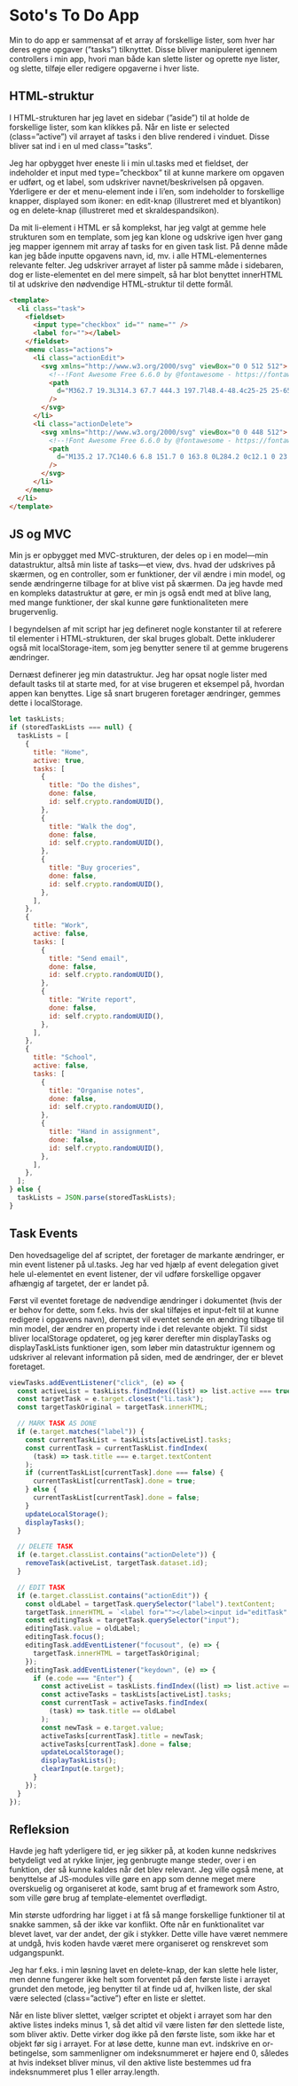 # Soto's To Do App

Min to do app er sammensat af et array af forskellige lister, som hver har deres egne opgaver (”tasks”) tilknyttet. Disse bliver manipuleret igennem controllers i min app, hvori man både kan slette lister og oprette nye lister, og slette, tilføje eller redigere opgaverne i hver liste.

## HTML-struktur

I HTML-strukturen har jeg lavet en sidebar (”aside”) til at holde de forskellige lister, som kan klikkes på. Når en liste er selected (class=”active”) vil arrayet af tasks i den blive rendered i vinduet. Disse bliver sat ind i en ul med class=”tasks”.

Jeg har opbygget hver eneste li i min ul.tasks med et fieldset, der indeholder et input med type=”checkbox” til at kunne markere om opgaven er udført, og et label, som udskriver navnet/beskrivelsen på opgaven. Yderligere er der et menu-element inde i li’en, som indeholder to forskellige knapper, displayed som ikoner: en edit-knap (illustreret med et blyantikon) og en delete-knap (illustreret med et skraldespandsikon).

Da mit li-element i HTML er så komplekst, har jeg valgt at gemme hele strukturen som en template, som jeg kan klone og udskrive igen hver gang jeg mapper igennem mit array af tasks for en given task list. På denne måde kan jeg både inputte opgavens navn, id, mv. i alle HTML-elementernes relevante felter. Jeg udskriver arrayet af lister på samme måde i sidebaren, dog er liste-elementet en del mere simpelt, så har blot benyttet innerHTML til at udskrive den nødvendige HTML-struktur til dette formål.

```html
<template>
  <li class="task">
    <fieldset>
      <input type="checkbox" id="" name="" />
      <label for=""></label>
    </fieldset>
    <menu class="actions">
      <li class="actionEdit">
        <svg xmlns="http://www.w3.org/2000/svg" viewBox="0 0 512 512">
          <!--!Font Awesome Free 6.6.0 by @fontawesome - https://fontawesome.com License - https://fontawesome.com/license/free Copyright 2024 Fonticons, Inc.-->
          <path
            d="M362.7 19.3L314.3 67.7 444.3 197.7l48.4-48.4c25-25 25-65.5 0-90.5L453.3 19.3c-25-25-65.5-25-90.5 0zm-71 71L58.6 323.5c-10.4 10.4-18 23.3-22.2 37.4L1 481.2C-1.5 489.7 .8 498.8 7 505s15.3 8.5 23.7 6.1l120.3-35.4c14.1-4.2 27-11.8 37.4-22.2L421.7 220.3 291.7 90.3z"
          />
        </svg>
      </li>
      <li class="actionDelete">
        <svg xmlns="http://www.w3.org/2000/svg" viewBox="0 0 448 512">
          <!--!Font Awesome Free 6.6.0 by @fontawesome - https://fontawesome.com License - https://fontawesome.com/license/free Copyright 2024 Fonticons, Inc.-->
          <path
            d="M135.2 17.7C140.6 6.8 151.7 0 163.8 0L284.2 0c12.1 0 23.2 6.8 28.6 17.7L320 32l96 0c17.7 0 32 14.3 32 32s-14.3 32-32 32L32 96C14.3 96 0 81.7 0 64S14.3 32 32 32l96 0 7.2-14.3zM32 128l384 0 0 320c0 35.3-28.7 64-64 64L96 512c-35.3 0-64-28.7-64-64l0-320zm96 64c-8.8 0-16 7.2-16 16l0 224c0 8.8 7.2 16 16 16s16-7.2 16-16l0-224c0-8.8-7.2-16-16-16zm96 0c-8.8 0-16 7.2-16 16l0 224c0 8.8 7.2 16 16 16s16-7.2 16-16l0-224c0-8.8-7.2-16-16-16zm96 0c-8.8 0-16 7.2-16 16l0 224c0 8.8 7.2 16 16 16s16-7.2 16-16l0-224c0-8.8-7.2-16-16-16z"
          />
        </svg>
      </li>
    </menu>
  </li>
</template>
```

## JS og MVC

Min js er opbygget med MVC-strukturen, der deles op i en model—min datastruktur, altså min liste af tasks—et view, dvs. hvad der udskrives på skærmen, og en controller, som er funktioner, der vil ændre i min model, og sende ændringerne tilbage for at blive vist på skærmen. Da jeg havde med en kompleks datastruktur at gøre, er min js også endt med at blive lang, med mange funktioner, der skal kunne gøre funktionaliteten mere brugervenlig.

I begyndelsen af mit script har jeg defineret nogle konstanter til at referere til elementer i HTML-strukturen, der skal bruges globalt. Dette inkluderer også mit localStorage-item, som jeg benytter senere til at gemme brugerens ændringer.

Dernæst definerer jeg min datastruktur. Jeg har opsat nogle lister med default tasks til at starte med, for at vise brugeren et eksempel på, hvordan appen kan benyttes. Lige så snart brugeren foretager ændringer, gemmes dette i localStorage.

```jsx
let taskLists;
if (storedTaskLists === null) {
  taskLists = [
    {
      title: "Home",
      active: true,
      tasks: [
        {
          title: "Do the dishes",
          done: false,
          id: self.crypto.randomUUID(),
        },
        {
          title: "Walk the dog",
          done: false,
          id: self.crypto.randomUUID(),
        },
        {
          title: "Buy groceries",
          done: false,
          id: self.crypto.randomUUID(),
        },
      ],
    },
    {
      title: "Work",
      active: false,
      tasks: [
        {
          title: "Send email",
          done: false,
          id: self.crypto.randomUUID(),
        },
        {
          title: "Write report",
          done: false,
          id: self.crypto.randomUUID(),
        },
      ],
    },
    {
      title: "School",
      active: false,
      tasks: [
        {
          title: "Organise notes",
          done: false,
          id: self.crypto.randomUUID(),
        },
        {
          title: "Hand in assignment",
          done: false,
          id: self.crypto.randomUUID(),
        },
      ],
    },
  ];
} else {
  taskLists = JSON.parse(storedTaskLists);
}
```

## Task Events

Den hovedsagelige del af scriptet, der foretager de markante ændringer, er min event listener på ul.tasks. Jeg har ved hjælp af event delegation givet hele ul-elementet en event listener, der vil udføre forskellige opgaver afhængig af targetet, der er landet på.

Først vil eventet foretage de nødvendige ændringer i dokumentet (hvis der er behov for dette, som f.eks. hvis der skal tilføjes et input-felt til at kunne redigere i opgavens navn), dernæst vil eventet sende en ændring tilbage til min model, der ændrer en property inde i det relevante objekt. Til sidst bliver localStorage opdateret, og jeg kører derefter min displayTasks og displayTaskLists funktioner igen, som løber min datastruktur igennem og udskriver al relevant information på siden, med de ændringer, der er blevet foretaget.

```jsx
viewTasks.addEventListener("click", (e) => {
  const activeList = taskLists.findIndex((list) => list.active === true);
  const targetTask = e.target.closest("li.task");
  const targetTaskOriginal = targetTask.innerHTML;

  // MARK TASK AS DONE
  if (e.target.matches("label")) {
    const currentTaskList = taskLists[activeList].tasks;
    const currentTask = currentTaskList.findIndex(
      (task) => task.title === e.target.textContent
    );
    if (currentTaskList[currentTask].done === false) {
      currentTaskList[currentTask].done = true;
    } else {
      currentTaskList[currentTask].done = false;
    }
    updateLocalStorage();
    displayTasks();
  }

  // DELETE TASK
  if (e.target.classList.contains("actionDelete")) {
    removeTask(activeList, targetTask.dataset.id);
  }

  // EDIT TASK
  if (e.target.classList.contains("actionEdit")) {
    const oldLabel = targetTask.querySelector("label").textContent;
    targetTask.innerHTML = `<label for=""></label><input id="editTask" type="text" placeholder="Edit task..." />`;
    const editingTask = targetTask.querySelector("input");
    editingTask.value = oldLabel;
    editingTask.focus();
    editingTask.addEventListener("focusout", (e) => {
      targetTask.innerHTML = targetTaskOriginal;
    });
    editingTask.addEventListener("keydown", (e) => {
      if (e.code === "Enter") {
        const activeList = taskLists.findIndex((list) => list.active === true);
        const activeTasks = taskLists[activeList].tasks;
        const currentTask = activeTasks.findIndex(
          (task) => task.title == oldLabel
        );
        const newTask = e.target.value;
        activeTasks[currentTask].title = newTask;
        activeTasks[currentTask].done = false;
        updateLocalStorage();
        displayTaskLists();
        clearInput(e.target);
      }
    });
  }
});
```

## Refleksion

Havde jeg haft yderligere tid, er jeg sikker på, at koden kunne nedskrives betydeligt ved at rykke linjer, jeg genbrugte mange steder, over i en funktion, der så kunne kaldes når det blev relevant. Jeg ville også mene, at benyttelse af JS-modules ville gøre en app som denne meget mere overskuelig og organiseret at kode, samt brug af et framework som Astro, som ville gøre brug af template-elementet overflødigt.

Min største udfordring har ligget i at få så mange forskellige funktioner til at snakke sammen, så der ikke var konflikt. Ofte når en funktionalitet var blevet lavet, var der andet, der gik i stykker. Dette ville have været nemmere at undgå, hvis koden havde været mere organiseret og renskrevet som udgangspunkt.

Jeg har f.eks. i min løsning lavet en delete-knap, der kan slette hele lister, men denne fungerer ikke helt som forventet på den første liste i arrayet grundet den metode, jeg benytter til at finde ud af, hvilken liste, der skal være selected (class=”active”) efter en liste er slettet.

Når en liste bliver slettet, vælger scriptet et objekt i arrayet som har den aktive listes indeks minus 1, så det altid vil være listen før den slettede liste, som bliver aktiv. Dette virker dog ikke på den første liste, som ikke har et objekt før sig i arrayet. For at løse dette, kunne man evt. indskrive en or-betingelse, som sammenligner om indeksnummeret er højere end 0, således at hvis indekset bliver minus, vil den aktive liste bestemmes ud fra indeksnummeret plus 1 eller array.length.
